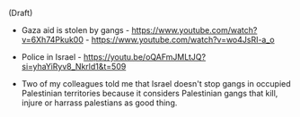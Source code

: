 (Draft)

- Gaza aid is stolen by gangs - https://www.youtube.com/watch?v=6Xh74Pkuk00 - https://www.youtube.com/watch?v=wo4JsRI-a_o

- Police in Israel - https://youtu.be/oQAFmJMLtJQ?si=yhaYiRyv8_Nkrld1&t=509

- Two of my colleagues told me that Israel doesn't stop gangs in occupied Palestinian territories because it considers Palestinian gangs that kill, injure or harrass palestians as good thing.

